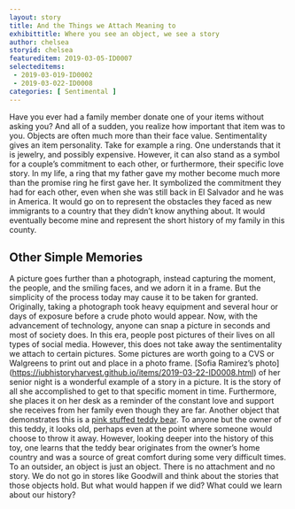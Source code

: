 ```yaml
---
layout: story
title: And the Things we Attach Meaning to
exhibittitle: Where you see an object, we see a story
author: chelsea
storyid: chelsea
featureditem: 2019-03-05-ID0007
selecteditems:
 - 2019-03-019-ID0002
 - 2019-03-022-ID0008
categories: [ Sentimental ]
---
```


Have you ever had a family member donate one of your items without asking you? And all of a sudden, you realize how important that item was to you. Objects are often much more than their face value. Sentimentality gives an item personality.
Take for example a ring. One understands that it is jewelry, and possibly expensive. However, it can also stand as a symbol for a couple’s commitment to each other, or furthermore, their specific love story. In my life, a ring that my father gave my mother become much more than the promise ring he first gave her. It symbolized the commitment they had for each other, even when she was still back in El Salvador and he was in America. It would go on to represent the obstacles they faced as new immigrants to a country that they didn’t know anything about. It would eventually become mine and represent the short history of my family in this county.

## Other Simple Memories

A picture goes further than a photograph, instead capturing the moment, the people, and the smiling faces, and we adorn it in a frame. But the simplicity of the process today may cause it to be taken for granted. Originally, taking a photograph took heavy equipment and several hour or days of exposure before a crude photo would appear. Now, with the advancement of technology, anyone can snap a picture in seconds and most of society does. In this era, people post pictures of their lives on all types of social media. However, this does not take away the sentimentality we attach to certain pictures. Some pictures are worth going to a CVS or Walgreens to print out and place in a photo frame. 
[Sofia Ramirez’s photo] (https://iubhistoryharvest.github.io/items/2019-03-22-ID0008.html) of her senior night is a wonderful example of a story in a picture. It is the story of all she accomplished to get to that specific moment in time. Furthermore, she places it on her desk as a reminder of the constant love and support she receives from her family even though they are far. 
Another object that demonstrates this is a [pink stuffed teddy bear](https://iubhistoryharvest.github.io/items/2019-03-019-ID0002.html). To anyone but the owner of this teddy, it looks old, perhaps even at the point where someone would choose to throw it away. However, looking deeper into the history of this toy, one learns that the teddy bear originates from the owner’s home country and was a source of great comfort during some very difficult times. 
To an outsider, an object is just an object. There is no attachment and no story. We do not go in stores like Goodwill and think about the stories that those objects hold. But what would happen if we did? What could we learn about our history?
